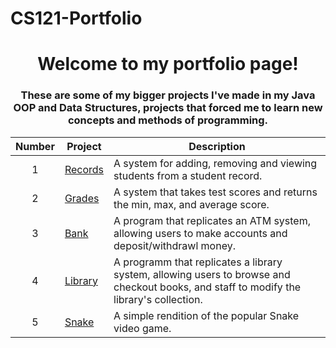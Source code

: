 # CS121-Portfolio
<h1 align="center">Welcome to my portfolio page!</h1>
<h3 align="center">These are some of my bigger projects I've made in my Java OOP and Data Structures, projects that forced me to learn new concepts and methods of programming.</h3>

| Number | Project | Description |
| :------: | ------- | ----------- |
| 1 | [Records](https://github.com/jyod27/CS121-Portfolio/tree/main/lab11/src) | A system for adding, removing and viewing students from a student record. |
| 2 | [Grades](https://github.com/jyod27/CS121-Portfolio/tree/main/project2/src) | A system that takes test scores and returns the min, max, and average score. |
| 3 | [Bank](https://github.com/jyod27/CS121-Portfolio/tree/main/Project3/src) | A program that replicates an ATM system, allowing users to make accounts and deposit/withdrawl money. |
| 4 | [Library](https://github.com/jyod27/CS121-Portfolio/tree/main/Project4) | A programm that replicates a library system, allowing users to browse and checkout books, and staff to modify the library's collection. |
| 5 | [Snake](https://github.com/jyod27/CS121-Portfolio/tree/main/Snake/src) | A simple rendition of the popular Snake video game. | 
